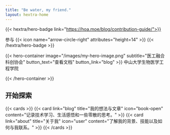 ```yaml
---
title: "Be water, my friend."
layout: hextra-home
---
```

{{< hextra/hero-badge link="https://hoa.moe/blog/contribution-guide/">}}
  <div class="hx:w-2 hx:h-2 hx:rounded-full hx:bg-primary-400"></div>
  <span>参与</span>
  {{< icon name="arrow-circle-right" attributes="height=14" >}}
{{< /hextra/hero-badge >}}

{{< hero-container image="/images/my-hero-image.png" subtitle="医工融合科创协会" button_text="查看文档" button_link="blog" >}}
  中山大学生物医学工程学院

  
{{< /hero-container >}}

## 开始探索

{{< cards >}}
  {{< card link="blog" title="我的想法与文章" icon="book-open" content="记录技术学习、生活感悟和一些零散的思考。" >}}
  {{< card link="about" title="关于我" icon="user" content="了解我的背景、技能以及如何与我联系。" >}}
{{< /cards >}}
